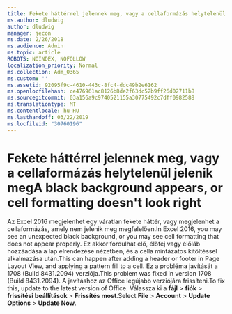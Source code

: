 ```yaml
---
title: Fekete háttérrel jelennek meg, vagy a cellaformázás helytelenül jelenik meg
ms.author: dludwig
author: dludwig
manager: jecon
ms.date: 2/26/2018
ms.audience: Admin
ms.topic: article
ROBOTS: NOINDEX, NOFOLLOW
localization_priority: Normal
ms.collection: Adm_O365
ms.custom: ''
ms.assetid: 92095f9c-4610-443c-8fc4-ddc49b2e6162
ms.openlocfilehash: ce476961ac8126b8de2f63dc52b9ff26d02711b8
ms.sourcegitcommit: 03a156a9c9740521155a30775492c7dff0982588
ms.translationtype: MT
ms.contentlocale: hu-HU
ms.lasthandoff: 03/22/2019
ms.locfileid: "30760196"
---
```

# <a name="a-black-background-appears-or-cell-formatting-doesnt-look-right"></a><span data-ttu-id="ab977-102">Fekete háttérrel jelennek meg, vagy a cellaformázás helytelenül jelenik meg</span><span class="sxs-lookup"><span data-stu-id="ab977-102">A black background appears, or cell formatting doesn't look right</span></span>

<span data-ttu-id="ab977-103">Az Excel 2016 megjelenhet egy váratlan fekete háttér, vagy megjelenhet a cellaformázás, amely nem jelenik meg megfelelően.</span><span class="sxs-lookup"><span data-stu-id="ab977-103">In Excel 2016, you may see an unexpected black background, or you may see cell formatting that does not appear properly.</span></span> <span data-ttu-id="ab977-104">Ez akkor fordulhat elő, élőfej vagy élőláb hozzáadása a lap elrendezése nézetben, és a cella mintázatos kitöltéssel alkalmazása után.</span><span class="sxs-lookup"><span data-stu-id="ab977-104">This can happen after adding a header or footer in Page Layout View, and applying a pattern fill to a cell.</span></span> <span data-ttu-id="ab977-105">Ez a probléma javítását a 1708 (Build 8431.2094) verziója.</span><span class="sxs-lookup"><span data-stu-id="ab977-105">This problem was fixed in version 1708 (Build 8431.2094).</span></span> <span data-ttu-id="ab977-106">A javításhoz az Office legújabb verziójára frissíteni.</span><span class="sxs-lookup"><span data-stu-id="ab977-106">To fix this, update to the latest version of Office.</span></span> <span data-ttu-id="ab977-107">Válassza ki a **fájl** \> **fiók** \> **frissítési beállítások** \> **Frissítés most**.</span><span class="sxs-lookup"><span data-stu-id="ab977-107">Select **File** \> **Account** \> **Update Options** \> **Update Now**.</span></span>
  

